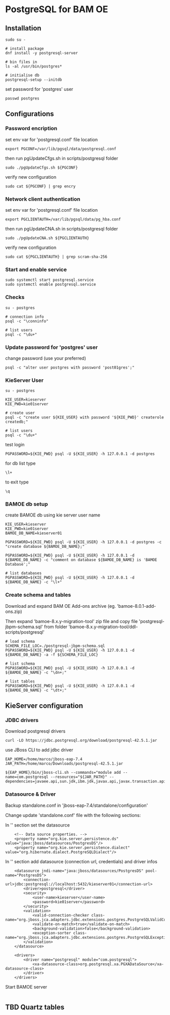 # PostgreSQL for BAM OE

## Installation

```
sudo su -

# install package
dnf install -y postgresql-server

# bin files in
ls -al /usr/bin/postgres*

# initialise db
postgresql-setup --initdb
```

set password for 'postgres' user
```
passwd postgres
```

## Configurations

### Password encription

set env var for 'postgresql.conf' file location
```
export PGCONF=/var/lib/pgsql/data/postgresql.conf
```

then run pgUpdateCfgs.sh in scripts/postgresql folder
```
sudo ./pgUpdateCfgs.sh ${PGCONF}
```

verify new configuration
```
sudo cat ${PGCONF} | grep encry
```

### Network client authentication

set env var for 'postgresql.conf' file location
```
export PGCLIENTAUTH=/var/lib/pgsql/data/pg_hba.conf
```

then run pgUpdateCNA.sh in scripts/postgresql folder
```
sudo ./pgUpdateCNA.sh ${PGCLIENTAUTH}
```

verify new configuration
```
sudo cat ${PGCLIENTAUTH} | grep scram-sha-256
```

### Start and enable service

```
sudo systemctl start postgresql.service
sudo systemctl enable postgresql.service
```

### Checks

```
su - postgres

# connection info
psql -c "\conninfo"

# list users
psql -c "\du+"
```

### Update password for 'postgres' user

change password (use your preferred)
```
psql -c "alter user postgres with password 'post01gres';"
```

### KieServer User

```
su - postgres

KIE_USER=kieserver
KIE_PWD=kie01server

# create user
psql -c "create user ${KIE_USER} with password '${KIE_PWD}' createrole createdb;"

# list users
psql -c "\du+"
```

test login
```
PGPASSWORD=${KIE_PWD} psql -U ${KIE_USER} -h 127.0.0.1 -d postgres
```

for db list type
```
\l+
```

to exit type
```
\q
```

### BAMOE db setup

create BAMOE db using kie server user name
```
KIE_USER=kieserver
KIE_PWD=kie01server
BAMOE_DB_NAME=kieserver01

PGPASSWORD=${KIE_PWD} psql -U ${KIE_USER} -h 127.0.0.1 -d postgres -c "create database ${BAMOE_DB_NAME};"

PGPASSWORD=${KIE_PWD} psql -U ${KIE_USER} -h 127.0.0.1 -d ${BAMOE_DB_NAME} -c "comment on database ${BAMOE_DB_NAME} is 'BAMOE Database';"

# list databases
PGPASSWORD=${KIE_PWD} psql -U ${KIE_USER} -h 127.0.0.1 -d ${BAMOE_DB_NAME} -c "\l+"
```

### Create schema and tables

Download and expand BAM OE Add-ons archive (eg. 'bamoe-8.0.1-add-ons.zip)

Then expand 'bamoe-8.x.y-migration-tool' zip file and copy file 'postgresql-jbpm-schema.sql' from folder 'bamoe-8.x.y-migration-tool/ddl-scripts/postgresql'

```
# load schema
SCHEMA_FILE_LOC=./postgresql-jbpm-schema.sql
PGPASSWORD=${KIE_PWD} psql -U ${KIE_USER} -h 127.0.0.1 -d ${BAMOE_DB_NAME} -a -f ${SCHEMA_FILE_LOC}

# list schema
PGPASSWORD=${KIE_PWD} psql -U ${KIE_USER} -h 127.0.0.1 -d ${BAMOE_DB_NAME} -c "\dn+;"

# list tables
PGPASSWORD=${KIE_PWD} psql -U ${KIE_USER} -h 127.0.0.1 -d ${BAMOE_DB_NAME} -c "\dt+;"
```

## KieServer configuration

### JDBC drivers

Download postgresql drivers

```
curl -LO https://jdbc.postgresql.org/download/postgresql-42.5.1.jar
```

use JBoss CLI to add jdbc driver

```
EAP_HOME=/home/marco/jboss-eap-7.4
JAR_PATH=/home/marco/Downloads/postgresql-42.5.1.jar

${EAP_HOME}/bin/jboss-cli.sh --commands="module add --name=com.postgresql --resources="${JAR_PATH}" --dependencies=javaee.api,sun.jdk,ibm.jdk,javax.api,javax.transaction.api"
```


### Datasource & Driver

Backup standalone.conf in 'jboss-eap-7.4/standalone/configuration'

Change update 'standalone.conf' file with the following sections:

In '<system-properties>' section set the datasource

```
    <!-- Data source properties. -->
    <property name="org.kie.server.persistence.ds" value="java:jboss/datasources/PostgresDS"/>
    <property name="org.kie.server.persistence.dialect" value="org.hibernate.dialect.PostgreSQLDialect"/>
```

In '<datasources>' section add datasource (connection url, credentials) and driver infos
  
```
    <datasource jndi-name="java:jboss/datasources/PostgresDS" pool-name="PostgresDS">
        <connection-url>jdbc:postgresql://localhost:5432/kieserver01</connection-url>
        <driver>postgresql</driver>
        <security>
            <user-name>kieserver</user-name>
            <password>kie01server</password>
        </security>
        <validation>
            <valid-connection-checker class-name="org.jboss.jca.adapters.jdbc.extensions.postgres.PostgreSQLValidConnectionChecker"/>
            <validate-on-match>true</validate-on-match>
            <background-validation>false</background-validation>
            <exception-sorter class-name="org.jboss.jca.adapters.jdbc.extensions.postgres.PostgreSQLExceptionSorter"/>
        </validation>
    </datasource>

    <drivers>
        <driver name="postgresql" module="com.postgresql">
            <xa-datasource-class>org.postgresql.xa.PGXADataSource</xa-datasource-class>
        </driver>
    </drivers>
```

Start BAMOE server
```
```


## TBD Quartz tables